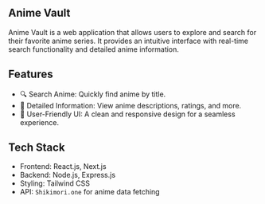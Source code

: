 ## Anime Vault
Anime Vault is a web application that allows users to explore and search for their favorite anime series. It provides an intuitive interface with real-time search functionality and detailed anime information.

## Features
- 🔍 Search Anime: Quickly find anime by title.
- 📖 Detailed Information: View anime descriptions, ratings, and more.
- 🎨 User-Friendly UI: A clean and responsive design for a seamless experience.

## Tech Stack
- Frontend: React.js, Next.js
- Backend: Node.js, Express.js
- Styling: Tailwind CSS
- API: ```Shikimori.one``` for anime data fetching
